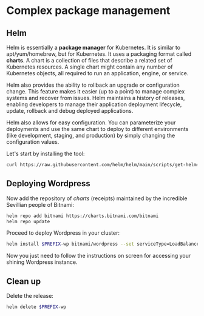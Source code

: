 # Complex package management

## Helm

Helm is essentially a **package manager** for Kubernetes. It is similar to apt/yum/homebrew, but for Kubernetes. It uses a packaging format called **charts**. A chart is a collection of files that describe a related set of Kubernetes resources. A single chart might contain any number of Kubernetes objects, all required to run an application, engine, or service.

Helm also provides the ability to rollback an upgrade or configuration change. This feature makes it easier
(up to a point) to manage complex systems and recover from issues. Helm maintains a history of releases, enabling developers to manage their application deployment lifecycle, update, rollback and debug deployed applications.

Helm also allows for easy configuration. You can parameterize your deployments and use the same chart to deploy to different environments (like development, staging, and production) by simply changing the configuration values.

Let's start by installing the tool:

```bash
curl https://raw.githubusercontent.com/helm/helm/main/scripts/get-helm-3 | bash
```

## Deploying Wordpress

Now add the repository of *charts* (receipts) maintained by the incredible Sevillian people of Bitnami:

```bash
helm repo add bitnami https://charts.bitnami.com/bitnami
helm repo update
```

Proceed to deploy Wordpress in your cluster:

```bash
helm install $PREFIX-wp bitnami/wordpress --set serviceType=LoadBalancer
```

Now you just need to follow the instructions on screen for accessing your shining Wordpress instance.

## Clean up

Delete the release:

```bash
helm delete $PREFIX-wp
```

